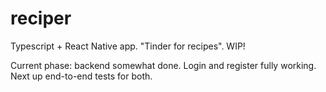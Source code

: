 # reciper
Typescript + React Native app. "Tinder for recipes". WIP!

Current phase: backend somewhat done. 
Login and register fully working. Next up end-to-end tests for both.
